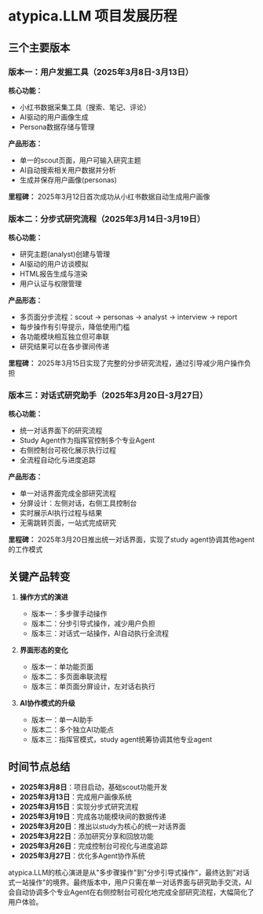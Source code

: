 # atypica.LLM 项目发展历程

## 三个主要版本

### 版本一：用户发掘工具（2025年3月8日-3月13日）

**核心功能：**

- 小红书数据采集工具（搜索、笔记、评论）
- AI驱动的用户画像生成
- Persona数据存储与管理

**产品形态：**

- 单一的scout页面，用户可输入研究主题
- AI自动搜索相关用户数据并分析
- 生成并保存用户画像(personas)

**里程碑：** 2025年3月12日首次成功从小红书数据自动生成用户画像

### 版本二：分步式研究流程（2025年3月14日-3月19日）

**核心功能：**

- 研究主题(analyst)创建与管理
- AI驱动的用户访谈模拟
- HTML报告生成与渲染
- 用户认证与权限管理

**产品形态：**

- 多页面分步流程：scout → personas → analyst → interview → report
- 每步操作有引导提示，降低使用门槛
- 各功能模块相互独立但可串联
- 研究结果可以在各步骤间传递

**里程碑：** 2025年3月15日实现了完整的分步研究流程，通过引导减少用户操作负担

### 版本三：对话式研究助手（2025年3月20日-3月27日）

**核心功能：**

- 统一对话界面下的研究流程
- Study Agent作为指挥官控制多个专业Agent
- 右侧控制台可视化展示执行过程
- 全流程自动化与进度追踪

**产品形态：**

- 单一对话界面完成全部研究流程
- 分屏设计：左侧对话，右侧工具控制台
- 实时展示AI执行过程与结果
- 无需跳转页面，一站式完成研究

**里程碑：** 2025年3月20日推出统一对话界面，实现了study agent协调其他agent的工作模式

## 关键产品转变

1. **操作方式的演进**

   - 版本一：多步骤手动操作
   - 版本二：分步引导式操作，减少用户负担
   - 版本三：对话式一站操作，AI自动执行全流程

2. **界面形态的变化**

   - 版本一：单功能页面
   - 版本二：多页面串联流程
   - 版本三：单页面分屏设计，左对话右执行

3. **AI协作模式的升级**
   - 版本一：单一AI助手
   - 版本二：多个独立AI功能点
   - 版本三：指挥官模式，study agent统筹协调其他专业agent

## 时间节点总结

- **2025年3月8日**：项目启动，基础scout功能开发
- **2025年3月13日**：完成用户画像系统
- **2025年3月15日**：实现分步式研究流程
- **2025年3月19日**：完成各功能模块间的数据传递
- **2025年3月20日**：推出以study为核心的统一对话界面
- **2025年3月22日**：添加研究分享和回放功能
- **2025年3月26日**：完成控制台可视化与进度追踪
- **2025年3月27日**：优化多Agent协作系统

atypica.LLM的核心演进是从"多步骤操作"到"分步引导式操作"，最终达到"对话式一站操作"的境界。最终版本中，用户只需在单一对话界面与研究助手交流，AI会自动协调多个专业Agent在右侧控制台可视化地完成全部研究流程，大幅简化了用户体验。
